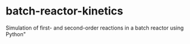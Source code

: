 # batch-reactor-kinetics
Simulation of first- and second-order reactions in a batch reactor using Python"
